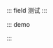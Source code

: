::: field 测试
:::

::: demo

<template>
<lay-menu v-model:selectedKey="selectedKey" v-model:openKeys="openKeys" :tree="isTree">
    <lay-menu-item title="工作空间" id="0">
        <lay-menu-child-item id="1" title="控制台">
        </lay-menu-child-item>
        <lay-menu-child-item id="2" title="分析页">
        </lay-menu-child-item>
    </lay-menu-item>
    <lay-menu-item title="错误页面" id="3">
        <lay-menu-child-item id="4" title="403">
        </lay-menu-child-item>
        <lay-menu-child-item id="5" title="404">
        </lay-menu-child-item>
        <lay-menu-child-item id="6" title="500">
        </lay-menu-child-item>
    </lay-menu-item>
</lay-menu>
  <lay-tab type="brief" v-model="selectedKey">
    <lay-tab-item v-for="tab in tabs" :key="tab" :title="tab.title" :id="tab.id">
      {{ tab }}
    </lay-tab-item>
  </lay-tab>
</template>

<script>
import { ref, watch } from "vue";
import { useRoute, useRouter } from "vue-router";
export default {
  setup() {
    const router = useRouter();
    const route = useRoute();

    const tabs  = ref([{
      id:'1',title:'选项一'
    },{
      id:'2',title:'选项二'
    }])

    const isTree = ref(true);
    
    const selectedKey = ref("1");
    
    const openKeys = ref(["0"]);

    const change = function (id) {
      selectedKey.value = id
    }

    return {
      isTree,
      selectedKey,
      openKeys,
      change,
      tabs
    };
  },
};
</script>

:::
